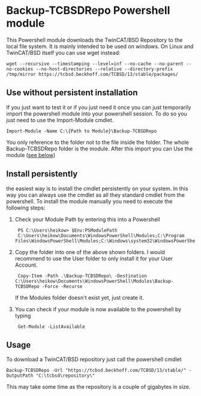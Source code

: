# Backup-TCBSDRepo Powershell module

This Powershell module downloads the TwinCAT/BSD Repository to the local file system.
It is mainly intended to be used on windows.
On Linux and TwinCAT/BSD itself you can use wget instead:

    wget --recursive --timestamping --level=inf --no-cache --no-parent --no-cookies --no-host-directories --relative --directory-prefix /tmp/mirror https://tcbsd.beckhoff.com/TCBSD/13/stable/packages/

## Use without persistent installation

If you just want to test it or if you just need it once you can just temporarily import the powershell module into your powershell session.
To do so you just need to use the Import-Module cmdlet.

    Import-Module -Name C:\{Path to Module}\Backup-TCBSDRepo

You only reference to the folder not to the file inside the folder.
The whole Backup-TCBSDRepo folder is the module.
After this import you can Use the module ([see below](#usage))

## Install persistently

the easiest way is to install the cmdlet persistently on your system. In this way you can always use the cmdlet as all they standard cmdlet from the powershell.
To install the module manually you need to execute the following steps:

1. Check your Module Path by entering this into a Powershell

        PS C:\Users\heikow> $Env:PSModulePath
        C:\Users\heikow\Documents\WindowsPowerShell\Modules;C:\Program Files\WindowsPowerShell\Modules;C:\Windows\system32\WindowsPowerShell\v1.0\Modules

2. Copy the folder into one of the above shown folders. I would recommend to use the User folder to only install it for your User Account.

        Copy-Item -Path .\Backup-TCBSDRepo\ -Destination C:\Users\heikow\Documents\WindowsPowerShell\Modules\Backup-TCBSDRepo -Force -Recurse

    If the Modules folder doesn't exist yet, just create it.

3. You can check if your module is now available to the powershell by typing

        Get-Module -ListAvailable


## Usage

To download a TwinCAT/BSD repository just call the powershell cmdlet

    Backup-TCBSDRepo -Url "https://tcbsd.beckhoff.com/TCBSD/13/stable/" -OutputPath "C:\tcbsd\repository\"

This may take some time as the repository is a couple of gigabytes in size.